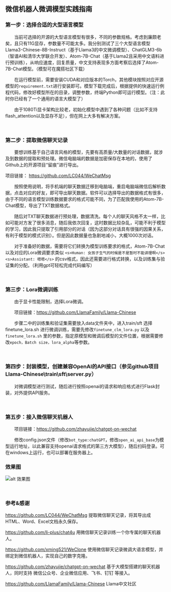 
## 微信机器人微调模型实践指南



### 第一步：选择合适的大型语言模型

&emsp;&emsp;当前可选择的开源的大型语言模型有很多，不同的参数规格。考虑到廉颇老矣，且只有11G显存，参数量不可能太多。我分别测试了三个大型语言模型 Llama3-Chinese-8B-Instruct（基于Llama3的中文微调模型）、ChatGLM3-6b （智谱AI和清华大学联合开发）、Atom-7B-Chat（基于Llama2且采用中文语料进行预训练），从响应速度，回复质量，中文支持表现多方面考察后选择了Atom-7B-Chat模型。（模型可在魔搭社区下载）

&emsp;&emsp;在运行模型前，需要安装CUDA和对应版本的Torch，其他模块按照对应开源模型的```requirement.txt```进行安装即可。模型下载完成后，根据提供的快速运行例程代码，修改好模型所在的目录，调整参数，终端Python即可运行模型。（注：此时你已经有了一个通用的语言大模型了）

&emsp;&emsp;由于1080Ti显卡架构比较老，初始化模型中遇到了各种问题（比如不支持flash_attention以及显存不足），但在网上大多有解决方案。

<br>

### 第二步：提取微信聊天记录

&emsp;&emsp;要想训练基于自己语言风格的模型，先要有高质量/大数量的对话数据，就涉及到数据的提取和预处理。微信电脑端的数据是加密保存在本地的，使用了Github上的开源项目“留痕”进行导出。

项目链接： https://github.com/LC044/WeChatMsg

&emsp;&emsp;按照使用说明，将手机端的聊天数据迁移到电脑端，重启电脑端微信后解析数据，点击对应的好友，即可导出聊天数据。软件可以选择导出的数据格式有很多，由于不同的语言模型训练数据要求的格式可能不同，为了匹配我使用的Atom-7B-Chat模型，导出了TXT数据格式。

&emsp;&emsp;随后对TXT聊天数据进行预处理，数据清洗。每个人的聊天风格不太一样，比如可能对方发了很多消息，随后我依次回复，这时数据比较杂乱，可能不利于模型的学习，因此我只提取了引用部分的对话（因为这部分对话具有很强的因果关系，有利于模型的模式识别）。但是因此数据量也急剧地减小，大概1000次对话。

&emsp;&emsp;对于准备好的数据，需要将它们转换为模型训练要求的格式，Atom-7B-Chat以及对应的Lora微调要求类似 ```<s>Human: 女孩子生气的时候是不是暂时不能讲理啊</s><s>Assistant: 嗯嗯</s>``` 的csv格式，因此还需要进行格式转换，以及训练集与验证集的分配。（利用gpt可轻松完成代码编写）

<br>

### 第三步：Lora微调训练

&emsp;&emsp;由于显卡性能限制，选择Lora微调。

&emsp;&emsp;项目链接：https://github.com/LlamaFamily/Llama-Chinese 

&emsp;&emsp;步骤二中的训练集和验证集需要放入data文件夹中，进入train/sft 选择finetune_lora.sh 进行微调训练，需要先修改```finetune_clm_lora.py``` 以及 ```finetune_lora.sh``` 里的参数，指定原模型和微调后模型的文件位置，根据需要修改``` epoch，Batch size，lora_alpha ```等参数。

<br>

### 第四步：封装模型，创建兼容OpenAI的API接口（参见github项目 Llama-Chinese\train\sft\server.py）

&emsp;&emsp;对微调模型进行测试，随后进行按照openai的请求和响应格式进行Flask封装，对外提供API服务。

<br>

### 第五步：接入微信聊天机器人

&emsp;&emsp;项目链接：https://github.com/zhayujie/chatgpt-on-wechat

&emsp;&emsp;修改config.json文件（修改```bot_type:chatGPT```，修改```open_ai_api_base```为模型运行地址，以此兼容支持openai请求格式的第三方大模型），随后扫码登录。可在windows上运行，也可以部署在服务器上。

### 效果图

![alt 效果图]()

<br>

### 参考&感谢

https://github.com/LC044/WeChatMsg 提取微信聊天记录，将其导出成HTML、Word、Excel文档永久保存。

https://github.com/li-plus/chat4u 用微信聊天记录训练一个你专属的聊天机器人。

https://github.com/xming521/WeClone 使用微信聊天记录微调大语言模型，并绑定到微信机器人，实现自己的数字克隆。

https://github.com/zhayujie/chatgpt-on-wechat 基于大模型搭建的聊天机器人，同时支持 微信公众号、企业微信应用、飞书、钉钉 等接入。

https://github.com/LlamaFamily/Llama-Chinese Llama中文社区